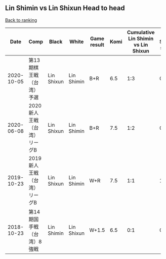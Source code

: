 ## Lin Shimin vs Lin Shixun Head to head

[Back to ranking](../../index.md)




| **Date** | **Comp** | **Black** | **White** | **Game result** | **Komi** | **Cumulative Lin Shimin vs Lin Shixun** | **Lin Shimin streak** | **Lin Shixun streak** | 
| --- | --- | --- | --- | --- | --- | --- | --- | --- |
| 2020-10-05 | 第13期棋王戦（台湾）予選 | Lin Shixun | Lin Shimin | B+R | 6.5 | 1:3 | 0 | 2 | 
| 2020-06-08 | 2020新人王戦（台湾）リーグB | Lin Shixun | Lin Shimin | B+R | 7.5 | 1:2 | 0 | 1 | 
| 2019-10-23 | 2019新人王戦（台湾）リーグB | Lin Shixun | Lin Shimin | W+R | 7.5 | 1:1 | 1 | 0 | 
| 2018-10-23 | 第14期国手戦（台湾）8強戦 | Lin Shimin | Lin Shixun | W+1.5 | 6.5 | 0:1 | 0 | 1 |




